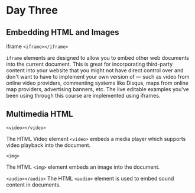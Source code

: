 # Day Three

## Embedding HTML and Images

iframe `<iframe></iframe>`

`iframe` elements are designed to allow you to embed other web documents into the current document.
 This is great for incorporating third-party content into your website that you might not have direct control over and don't want to have to implement your own version of — such as video from online video providers, commenting systems like Disqus, maps from online map providers, advertising banners, etc. The live editable examples you've been using through this course are implemented using iframes.


 ## Multimedia HTML

 `<video></video>`

 The HTML Video element `<video>` embeds a media player which supports video playback into the document. 

 `<img>`

 The HTML `<img>` element embeds an image into the document.

 `<audio></audio>`
The HTML `<audio>` element is used to embed sound content in documents. 
